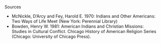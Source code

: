 Sources

- McNickle, D’Arcy and Fey, Harold E. 1970: Indians and Other Americans: Two Ways of Life Meet (New York: Perennial Library)
- Bowden, Henry W. 1981: American Indians and Christian Missions: Studies in Cultural Conflict. Chicago History of American Religion Series (Chicago: University of Chicago Press).
